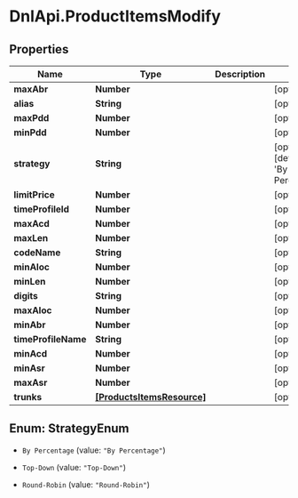# DnlApi.ProductItemsModify

## Properties
Name | Type | Description | Notes
------------ | ------------- | ------------- | -------------
**maxAbr** | **Number** |  | [optional] 
**alias** | **String** |  | [optional] 
**maxPdd** | **Number** |  | [optional] 
**minPdd** | **Number** |  | [optional] 
**strategy** | **String** |  | [optional] [default to &#39;By Percentage&#39;]
**limitPrice** | **Number** |  | [optional] 
**timeProfileId** | **Number** |  | [optional] 
**maxAcd** | **Number** |  | [optional] 
**maxLen** | **Number** |  | [optional] 
**codeName** | **String** |  | [optional] 
**minAloc** | **Number** |  | [optional] 
**minLen** | **Number** |  | [optional] 
**digits** | **String** |  | [optional] 
**maxAloc** | **Number** |  | [optional] 
**minAbr** | **Number** |  | [optional] 
**timeProfileName** | **String** |  | [optional] 
**minAcd** | **Number** |  | [optional] 
**minAsr** | **Number** |  | [optional] 
**maxAsr** | **Number** |  | [optional] 
**trunks** | [**[ProductsItemsResource]**](ProductsItemsResource.md) |  | [optional] 


<a name="StrategyEnum"></a>
## Enum: StrategyEnum


* `By Percentage` (value: `"By Percentage"`)

* `Top-Down` (value: `"Top-Down"`)

* `Round-Robin` (value: `"Round-Robin"`)




